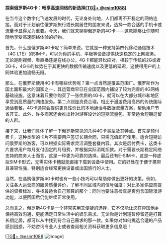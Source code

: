 **探索俄罗斯4G卡：畅享高速网络的新选择[[TG💪+ @esim1088](https://t.me/s/esim1088)]**

在当今这个数字化飞速发展的时代，无论身处何地，人们都离不开稳定的网络连接。而对于计划前往俄罗斯旅行或长期居住的朋友来说，选择一款合适的手机卡或流量卡显得尤为重要。今天，我们就来聊聊俄罗斯的4G卡——这款能够让你随时随地享受高速网络体验的好物。

首先，什么是俄罗斯4G卡呢？简单来说，它就是一种支持第四代移动通信技术（4G LTE）的SIM卡，可以为你的手机、平板等设备提供快速稳定的上网服务。无论是刷视频、看直播还是在线办公，4G卡都能轻松应对。相较于传统的2G或者3G卡，4G卡的优势在于其更快的数据传输速度以及更低的延迟，这使得用户的上网体验更加流畅无阻。

那么，在俄罗斯使用4G卡有哪些优势呢？第一点当然是覆盖范围广。俄罗斯作为国土面积最大的国家之一，其运营商早已在全国范围内铺设了较为完善的4G网络基础设施。这意味着只要你购买了一张优质的4G卡，就可以在大部分城市和地区享受到高质量的网络服务。第二点则是资费合理。相比于漫游费用高昂的传统国际通话套餐，4G卡通常会提供更具性价比的本地通话与数据流量方案，帮助用户节省开支。此外，许多商家还会推出针对游客设计的短期流量包，非常适合短期逗留的人群。

接下来，让我们具体了解一下俄罗斯常见的几种4G卡类型及其特点。首先是预付费卡，这种类型的卡片不需要用户签订长期合同，只需充值即可使用。适合短期访问俄罗斯的游客，可以根据实际需求灵活调整套餐内容。其次是后付费卡，这类卡片要求用户每月支付固定的月租费，并根据实际消耗扣款。对于需要长期稳定网络支持的商务人士而言，这是一种更为可靠的选择。最后还有E-SIM卡，这是一种虚拟SIM卡形式，无需实体卡槽就能直接下载到设备中使用。它的好处在于便于携带且兼容性强，特别适合经常更换设备或出国旅行的人士。

当然，在选购俄罗斯4G卡时也有一些小技巧可以帮助你做出更好的决策。例如，关注各大运营商的服务质量评价，了解不同区域内的信号强度；对比多家供应商提供的资费标准，寻找最适合自己预算的那个；同时也要注意检查是否包含国际漫游功能，以便回国后仍能继续正常使用。

总而言之，俄罗斯4G卡是一个非常实用又便捷的选择，它不仅能让您在异国他乡保持高效沟通，更能满足日常生活中的娱乐需求。无论你是计划短暂停留还是打算长期定居，都可以从中找到符合自己需求的那一款。如果你对如何挑选合适的产品感到困惑，不妨咨询专业人士或者查阅相关资料获取更多信息哦！

[[TG💪+ @esim1088](https://t.me/s/esim1088) ![Image](https://i.postimg.cc/4NQfJmqS/Snipaste-2025-05-13-00-14-12.png)]